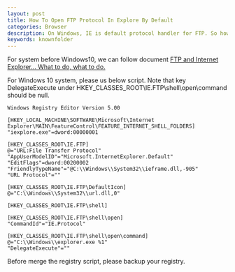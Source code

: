 ```yaml
---
layout: post
title: How To Open FTP Protocol In Explore By Default
categories: Browser
description: On Windows, IE is default protocol handler for FTP. So how to Open FTP protocol in Explore? This document is for your reference.
keywords: knownfolder
---
```


For system before Windows10, we can follow document [FTP and Internet Explorer… What to do, what to do.](https://docs.microsoft.com/en-us/archive/blogs/askie/ftp-and-internet-explorer-what-to-do-what-to-do)

For Windows 10 system, please us below script. Note that key DelegateExecute under HKEY_CLASSES_ROOT\IE.FTP\shell\open\command should be null.
```
Windows Registry Editor Version 5.00
 
[HKEY_LOCAL_MACHINE\SOFTWARE\Microsoft\Internet Explorer\MAIN\FeatureControl\FEATURE_INTERNET_SHELL_FOLDERS]
"iexplore.exe"=dword:00000001
 
[HKEY_CLASSES_ROOT\IE.FTP]
@="URL:File Transfer Protocol"
"AppUserModelID"="Microsoft.InternetExplorer.Default"
"EditFlags"=dword:00200002
"FriendlyTypeName"="@C:\\Windows\\System32\\ieframe.dll,-905"
"URL Protocol"=""
 
[HKEY_CLASSES_ROOT\IE.FTP\DefaultIcon]
@="C:\\Windows\\System32\\url.dll,0"
 
[HKEY_CLASSES_ROOT\IE.FTP\shell]
 
[HKEY_CLASSES_ROOT\IE.FTP\shell\open]
"CommandId"="IE.Protocol"
 
[HKEY_CLASSES_ROOT\IE.FTP\shell\open\command]
@="C:\\Windows\\explorer.exe %1"
"DelegateExecute"=""
```

Before merge the registry script, please backup your registry.